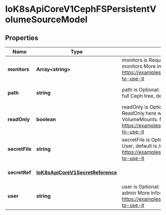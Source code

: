 # IoK8sApiCoreV1CephFSPersistentVolumeSourceModel

## Properties

Name | Type | Description | Notes
------------ | ------------- | ------------- | -------------
**monitors** | **Array&lt;string&gt;** | monitors is Required: Monitors is a collection of Ceph monitors More info: https://examples.k8s.io/volumes/cephfs/README.md#how-to-use-it | [default to undefined]
**path** | **string** | path is Optional: Used as the mounted root, rather than the full Ceph tree, default is / | [optional] [default to undefined]
**readOnly** | **boolean** | readOnly is Optional: Defaults to false (read/write). ReadOnly here will force the ReadOnly setting in VolumeMounts. More info: https://examples.k8s.io/volumes/cephfs/README.md#how-to-use-it | [optional] [default to undefined]
**secretFile** | **string** | secretFile is Optional: SecretFile is the path to key ring for User, default is /etc/ceph/user.secret More info: https://examples.k8s.io/volumes/cephfs/README.md#how-to-use-it | [optional] [default to undefined]
**secretRef** | [**IoK8sApiCoreV1SecretReference**](IoK8sApiCoreV1SecretReference.md) |  | [optional] [default to undefined]
**user** | **string** | user is Optional: User is the rados user name, default is admin More info: https://examples.k8s.io/volumes/cephfs/README.md#how-to-use-it | [optional] [default to undefined]


